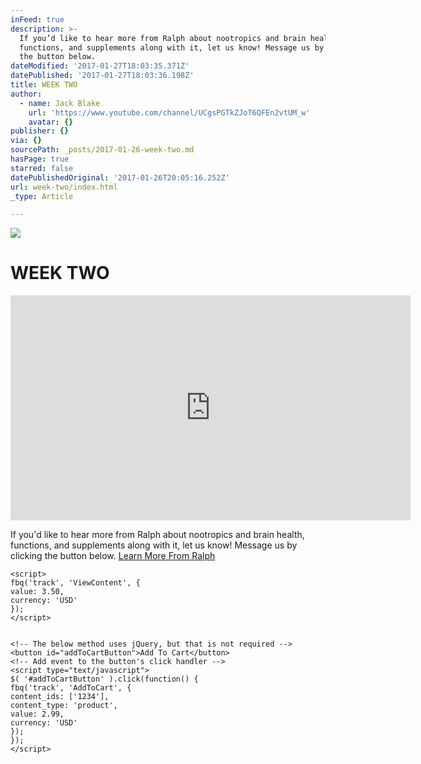 ```yaml
---
inFeed: true
description: >-
  If you’d like to hear more from Ralph about nootropics and brain health,
  functions, and supplements along with it, let us know! Message us by clicking
  the button below.
dateModified: '2017-01-27T18:03:35.371Z'
datePublished: '2017-01-27T18:03:36.198Z'
title: WEEK TWO
author:
  - name: Jack Blake
    url: 'https://www.youtube.com/channel/UCgsPGTkZJoT6QFEn2vtUM_w'
    avatar: {}
publisher: {}
via: {}
sourcePath: _posts/2017-01-26-week-two.md
hasPage: true
starred: false
datePublishedOriginal: '2017-01-26T20:05:16.252Z'
url: week-two/index.html
_type: Article

---
```

![](https://the-grid-user-content.s3-us-west-2.amazonaws.com/138cc6f8-64fe-4c47-a956-d44f14f441cb.jpg)

# WEEK TWO

<iframe src="https://cdn.embedly.com/widgets/media.html?src=https%3A%2F%2Fwww.youtube.com%2Fembed%2Fx0SBVGKKT-w%3Ffeature%3Doembed&amp;url=http%3A%2F%2Fwww.youtube.com%2Fwatch%3Fv%3Dx0SBVGKKT-w&amp;image=https%3A%2F%2Fi.ytimg.com%2Fvi%2Fx0SBVGKKT-w%2Fhqdefault.jpg&amp;key=b7d04c9b404c499eba89ee7072e1c4f7&amp;type=text%2Fhtml&amp;schema=youtube" width="640" height="360" scrolling="no" frameborder="0" allowfullscreen="" style=""></iframe>

If you'd like to hear more from Ralph about nootropics and brain health, functions, and supplements along with it, let us know! Message us by clicking the button below.
[Learn More From Ralph ][0]

    <script>
    fbq('track', 'ViewContent', {
    value: 3.50,
    currency: 'USD'
    });
    </script>
    

    <!-- The below method uses jQuery, but that is not required -->
    <button id="addToCartButton">Add To Cart</button>
    <!-- Add event to the button's click handler -->
    <script type="text/javascript">
    $( '#addToCartButton' ).click(function() {
    fbq('track', 'AddToCart', {
    content_ids: ['1234'],
    content_type: 'product',
    value: 2.99,
    currency: 'USD'
    });
    });
    </script>
    



[0]: https://www.facebook.com/heliofoodcompany/